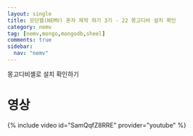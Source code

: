 ```yaml
---
layout: single
title: 모던웹(NEMV) 혼자 제작 하기 3기 - 22 몽고디비 설치 확인
category: nemv
tag: [nemv,mongo,mongodb,sheel]
comments: true
sidebar:
  nav: "nemv"
---
```


몽고디비셸로 설치 확인하기

# 영상

{% include video id="SamQqfZ8RRE" provider="youtube" %}  


